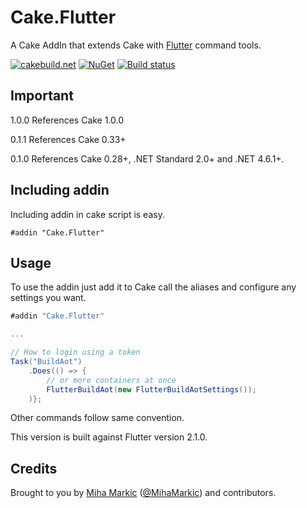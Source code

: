 ﻿# Cake.Flutter

A Cake AddIn that extends Cake with [Flutter](https://flutter.io/) command tools.

[![cakebuild.net](https://img.shields.io/badge/WWW-cakebuild.net-blue.svg)](http://cakebuild.net/)
[![NuGet](https://img.shields.io/nuget/v/Cake.Flutter.svg)](https://www.nuget.org/packages/Cake.Flutter)
[![Build status](https://ci.appveyor.com/api/projects/status/vi07dth3d1gek7ak?svg=true)](https://ci.appveyor.com/project/cakecontrib/cake-flutter)

## Important

1.0.0 References Cake 1.0.0

0.1.1 References Cake 0.33+

0.1.0 References Cake 0.28+, .NET Standard 2.0+ and .NET 4.6.1+.

## Including addin
Including addin in cake script is easy.
```
#addin "Cake.Flutter"
```
## Usage

To use the addin just add it to Cake call the aliases and configure any settings you want.

```csharp
#addin "Cake.Flutter"

...

// How to login using a token
Task("BuildAot")
	.Does(() => {
		// or more containers at once
		FlutterBuildAot(new FlutterBuildAotSettings());
	)};
```
Other commands follow same convention.

This version is built against Flutter version 2.1.0.

## Credits

Brought to you by [Miha Markic](https://github.com/MihaMarkic) ([@MihaMarkic](https://twitter.com/MihaMarkic/)) and contributors.